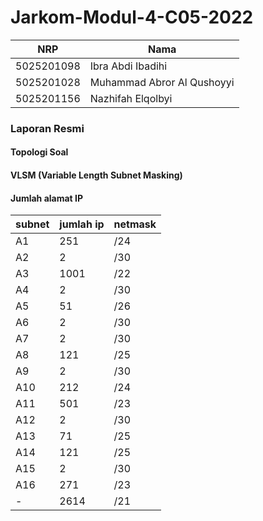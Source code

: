 # Jarkom-Modul-4-C05-2022

NRP|Nama|
-|-|
5025201098 | Ibra Abdi Ibadihi 
5025201028 | Muhammad Abror Al Qushoyyi
5025201156 | Nazhifah Elqolbyi 

### Laporan Resmi 

#### Topologi Soal


#### VLSM (Variable Length Subnet Masking)


#### Jumlah alamat IP

subnet | jumlah ip | netmask
-|-|-
A1	|251|	/24
A2	|2	|/30
A3	|1001	|/22
A4	|2	|/30
A5	|51	|/26
A6	|2	|/30
A7	|2	|/30
A8	|121|	/25
A9	|2	|/30
A10	|212|	/24
A11	|501	|/23
A12	|2	|/30
A13	|71	|/25
A14	|121|	/25
A15	|2	|/30
A16	|271    |/23
-	|2614	|/21
